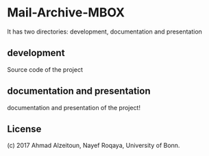 # Mail-Archive-MBOX

It has two directories: development, documentation and presentation

## development

Source code of the project

## documentation and presentation
documentation and presentation of the project!





## License

(c) 2017 Ahmad Alzeitoun, Nayef Roqaya, University of Bonn.
